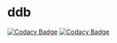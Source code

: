 # ddb
[![Codacy Badge](https://api.codacy.com/project/badge/Grade/b2f5922fc3ba4620a0eb4ca2290dbbcb)](https://app.codacy.com/app/slavyan85/ddb?utm_source=github.com&utm_medium=referral&utm_content=slavyan85/ddb&utm_campaign=Badge_Grade_Dashboard)
[![Codacy Badge](https://api.codacy.com/project/badge/Grade/b2f5922fc3ba4620a0eb4ca2290dbbcb)](https://app.codacy.com/app/slavyan85/ddb?utm_source=github.com&utm_medium=referral&utm_content=slavyan85/ddb&utm_campaign=badger)